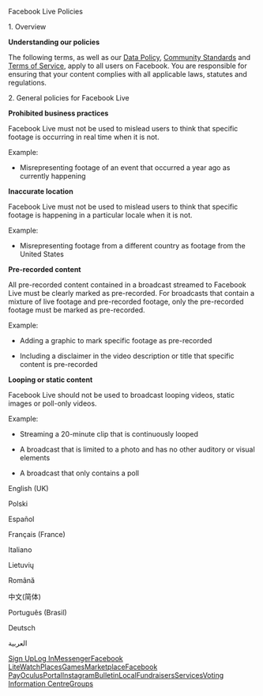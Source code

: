 Facebook Live Policies

1\. Overview

**Understanding our policies**

The following terms, as well as our [Data Policy](https://www.facebook.com/about/privacy/), [Community Standards](https://www.facebook.com/communitystandards/) and [Terms of Service](https://www.facebook.com/legal/terms), apply to all users on Facebook. You are responsible for ensuring that your content complies with all applicable laws, statutes and regulations.

2\. General policies for Facebook Live

**Prohibited business practices**

Facebook Live must not be used to mislead users to think that specific footage is occurring in real time when it is not.

Example:

*   Misrepresenting footage of an event that occurred a year ago as currently happening

**Inaccurate location**

Facebook Live must not be used to mislead users to think that specific footage is happening in a particular locale when it is not.

Example:

*   Misrepresenting footage from a different country as footage from the United States

**Pre-recorded content**

All pre-recorded content contained in a broadcast streamed to Facebook Live must be clearly marked as pre-recorded. For broadcasts that contain a mixture of live footage and pre-recorded footage, only the pre-recorded footage must be marked as pre-recorded.

Example:

*   Adding a graphic to mark specific footage as pre-recorded

*   Including a disclaimer in the video description or title that specific content is pre-recorded

**Looping or static content**

Facebook Live should not be used to broadcast looping videos, static images or poll-only videos.

Example:

*   Streaming a 20-minute clip that is continuously looped

*   A broadcast that is limited to a photo and has no other auditory or visual elements

*   A broadcast that only contains a poll

English (UK)

Polski

Español

Français (France)

Italiano

Lietuvių

Română

中文(简体)

Português (Brasil)

Deutsch

العربية

[Sign Up](https://www.facebook.com/reg/)[Log In](https://www.facebook.com/login/)[Messenger](https://l.facebook.com/l.php?u=https%3A%2F%2Fmessenger.com%2F&h=AT3tdJMeEaDY4FQc0ik8FpNT6wPUOCpNx-4700nJd8ql4d1u88zWtT8ow9tmOil_zkCSlSyvKHBhGO9oIMUnfON7avB0OXBMDIzgL6HD9oQY4qdgyC6IK-IJLkPmrQE6KLmc5cukp-fPXUBMeAq_RHglSbRDqHuAPgja4A)[Facebook Lite](https://www.facebook.com/lite/)[Watch](https://en-gb.facebook.com/watch/)[Places](https://www.facebook.com/places/)[Games](https://www.facebook.com/games/)[Marketplace](https://www.facebook.com/marketplace/)[Facebook Pay](https://pay.facebook.com/)[Oculus](https://l.facebook.com/l.php?u=https%3A%2F%2Fwww.oculus.com%2F&h=AT3tdJMeEaDY4FQc0ik8FpNT6wPUOCpNx-4700nJd8ql4d1u88zWtT8ow9tmOil_zkCSlSyvKHBhGO9oIMUnfON7avB0OXBMDIzgL6HD9oQY4qdgyC6IK-IJLkPmrQE6KLmc5cukp-fPXUBMeAq_RHglSbRDqHuAPgja4A)[Portal](https://portal.facebook.com/)[Instagram](https://l.facebook.com/l.php?u=https%3A%2F%2Fwww.instagram.com%2F&h=AT3tdJMeEaDY4FQc0ik8FpNT6wPUOCpNx-4700nJd8ql4d1u88zWtT8ow9tmOil_zkCSlSyvKHBhGO9oIMUnfON7avB0OXBMDIzgL6HD9oQY4qdgyC6IK-IJLkPmrQE6KLmc5cukp-fPXUBMeAq_RHglSbRDqHuAPgja4A)[Bulletin](https://www.bulletin.com/)[Local](https://www.facebook.com/local/lists/245019872666104/)[Fundraisers](https://www.facebook.com/fundraisers/)[Services](https://www.facebook.com/biz/directory/)[Voting Information Centre](https://www.facebook.com/votinginformationcenter/?entry_point=c2l0ZQ%3D%3D)[Groups](https://www.facebook.com/groups/explore/)